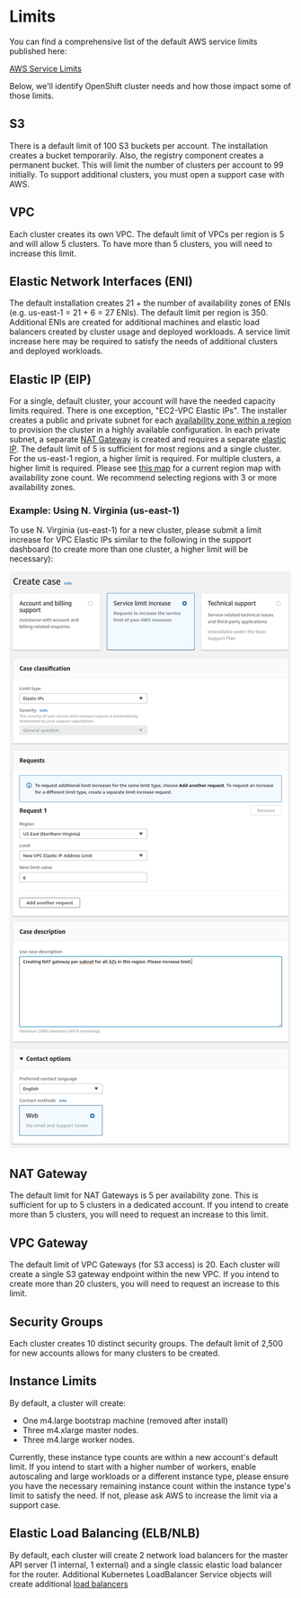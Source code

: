 # Limits

You can find a comprehensive list of the default AWS service limits published here:

[AWS Service Limits][service-limits]

Below, we'll identify OpenShift cluster needs and how those impact some of those limits.

## S3

There is a default limit of 100 S3 buckets per account. The installation creates a bucket temporarily. Also, the
registry component creates a permanent bucket. This will limit the number of clusters per account to 99 initially. To
support additional clusters, you must open a support case with AWS.

## VPC

Each cluster creates its own VPC. The default limit of VPCs per region is 5 and will allow 5 clusters. To have more
than 5 clusters, you will need to increase this limit.

## Elastic Network Interfaces (ENI)

The default installation creates 21 + the number of availability zones of ENIs (e.g. us-east-1 = 21 + 6 = 27 ENIs).
The default limit per region is 350. Additional ENIs are created for additional machines and elastic load balancers
created by cluster usage and deployed workloads. A service limit increase here may be required to satisfy the needs of
additional clusters and deployed workloads.

## Elastic IP (EIP)

For a single, default cluster, your account will have the needed capacity limits required. There is one exception,
"EC2-VPC Elastic IPs". The installer creates a public and private subnet for each
[availability zone within a region][availability-zones] to provision the cluster in a highly available configuration. In
each private subnet, a separate [NAT Gateway][nat-gateways] is created and requires a separate [elastic IP][elastic-ip].
The default limit of 5 is sufficient for most regions and a single cluster. For the us-east-1 region, a higher limit is
required. For multiple clusters, a higher limit is required. Please see [this map][az-map] for a current region map with
availability zone count. We recommend selecting regions with 3 or more availability zones.

### Example: Using N. Virginia (us-east-1)

To use N. Virginia (us-east-1) for a new cluster, please submit a limit increase for VPC Elastic IPs similar to the
following in the support dashboard (to create more than one cluster, a higher limit will be necessary):

![Increase Elastic IP limit in AWS](images/support_increase_elastic_ip.png)

## NAT Gateway

The default limit for NAT Gateways is 5 per availability zone. This is sufficient for up to 5 clusters in a dedicated
account. If you intend to create more than 5 clusters, you will need to request an increase to this limit.

## VPC Gateway

The default limit of VPC Gateways (for S3 access) is 20. Each cluster will create a single S3 gateway endpoint within
the new VPC. If you intend to create more than 20 clusters, you will need to request an increase to this limit.

## Security Groups

Each cluster creates 10 distinct security groups. The default limit of 2,500 for new accounts allows for many clusters
to be created.

## Instance Limits

By default, a cluster will create:

* One m4.large bootstrap machine (removed after install)
* Three m4.xlarge master nodes.
* Three m4.large worker nodes.

Currently, these instance type counts are within a new account's default limit.
If you intend to start with a higher number of workers, enable autoscaling and large workloads
or a different instance type, please ensure you have the necessary remaining instance count within the instance type's
limit to satisfy the need. If not, please ask AWS to increase the limit via a support case.

## Elastic Load Balancing (ELB/NLB)

By default, each cluster will create 2 network load balancers for the master API server (1 internal, 1 external) and a
single classic elastic load balancer for the router. Additional Kubernetes LoadBalancer Service objects will create
additional [load balancers][load-balancing]

[service-limits]: https://docs.aws.amazon.com/general/latest/gr/aws_service_limits.html
[load-balancing]: https://aws.amazon.com/elasticloadbalancing/
[availability-zones]: https://docs.aws.amazon.com/AWSEC2/latest/UserGuide/using-regions-availability-zones.html
[nat-gateways]: https://docs.aws.amazon.com/vpc/latest/userguide/vpc-nat-gateway.html
[elastic-ip]: https://docs.aws.amazon.com/AWSEC2/latest/UserGuide/elastic-ip-addresses-eip.html
[az-map]: https://aws.amazon.com/about-aws/global-infrastructure/
